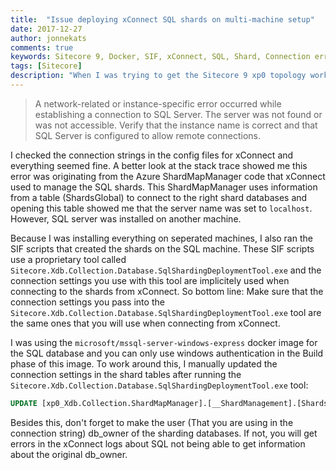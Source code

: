 ```yaml
---
title:  "Issue deploying xConnect SQL shards on multi-machine setup"
date: 2017-12-27
author: jonnekats
comments: true
keywords: Sitecore 9, Docker, SIF, xConnect, SQL, Shard, Connection error
tags: [Sitecore]
description: "When I was trying to get the Sitecore 9 xp0 topology working, I ran into an issue with the xConnect SQL shard deployment. I installed everything using the SIF scripts and it seemed to have installed fine, but I found connection errors in the xConnect logs."
---
```

> A network-related or instance-specific error occurred while establishing a connection to SQL Server. The server was not found or was not accessible. Verify that the instance name is correct and that SQL Server is configured to allow remote connections.

I checked the connection strings in the config files for xConnect and everything seemed fine. A better look at the stack trace showed me this error was originating from the Azure ShardMapManager code that xConnect used to manage the SQL shards. This ShardMapManager uses information from a table (ShardsGlobal) to connect to the right shard databases and opening this table showed me that the server name was set to `localhost`. However, SQL server was installed on another machine. 

Because I was installing everything on seperated machines, I also ran the SIF scripts that created the shards on the SQL machine. These SIF scripts use a proprietary tool called `Sitecore.Xdb.Collection.Database.SqlShardingDeploymentTool.exe` and the connection settings you use with this tool are implicitely used when connecting to the shards from xConnect. So bottom line: Make sure that the connection settings you pass into the `Sitecore.Xdb.Collection.Database.SqlShardingDeploymentTool.exe` tool are the same ones that you will use when connecting from xConnect. 

I was using the `microsoft/mssql-server-windows-express` docker image for the SQL database and you can only use windows authentication in the Build phase of this image. To work around this, I manually updated the connection settings in the shard tables after running the `Sitecore.Xdb.Collection.Database.SqlShardingDeploymentTool.exe` tool:

``` SQL
UPDATE [xp0_Xdb.Collection.ShardMapManager].[__ShardManagement].[ShardsGlobal] SET ServerName = '<SERVERNAME>'
```

Besides this, don't forget to make the user (That you are using in the connection string) db\_owner of the sharding databases. If not, you will get  errors in the xConnect logs about SQL not being able to get information about the original db\_owner.
